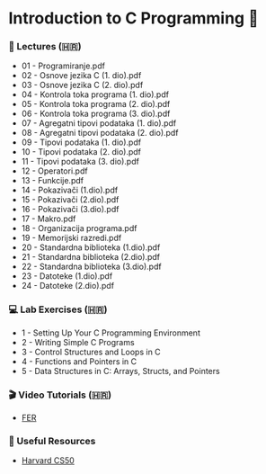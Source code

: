 # Introduction to C Programming 📂

### 📘 Lectures (🇭🇷)
- 01 - Programiranje.pdf
- 02 - Osnove jezika C (1. dio).pdf
- 03 - Osnove jezika C (2. dio).pdf
- 04 - Kontrola toka programa (1. dio).pdf
- 05 - Kontrola toka programa (2. dio).pdf
- 06 - Kontrola toka programa (3. dio).pdf
- 07 - Agregatni tipovi podataka (1. dio).pdf
- 08 - Agregatni tipovi podataka (2. dio).pdf
- 09 - Tipovi podataka (1. dio).pdf
- 10 - Tipovi podataka (2. dio).pdf
- 11 - Tipovi podataka (3. dio).pdf
- 12 - Operatori.pdf
- 13 - Funkcije.pdf
- 14 - Pokazivači (1.dio).pdf
- 15 - Pokazivači (2.dio).pdf
- 16 - Pokazivači (3.dio).pdf
- 17 - Makro.pdf
- 18 - Organizacija programa.pdf
- 19 - Memorijski razredi.pdf
- 20 - Standardna biblioteka (1.dio).pdf
- 21 - Standardna biblioteka (2.dio).pdf
- 22 - Standardna biblioteka (3.dio).pdf
- 23 - Datoteke (1.dio).pdf
- 24 - Datoteke (2.dio).pdf

### 💻 Lab Exercises (🇭🇷)
- 1 - Setting Up Your C Programming Environment
- 2 - Writing Simple C Programs
- 3 - Control Structures and Loops in C
- 4 - Functions and Pointers in C
- 5 - Data Structures in C: Arrays, Structs, and Pointers

### 🎬 Video Tutorials (🇭🇷)
- [FER](https://www.youtube.com/playlist?list=PLL3tNmMtyZdiUaCtQFIrK14lNWG3M07an)

### 🔗 Useful Resources
- [Harvard CS50](https://pll.harvard.edu/course/cs50-introduction-computer-science)


